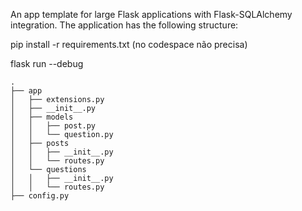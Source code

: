 An app template for large Flask applications with Flask-SQLAlchemy integration. The application has the following structure:

pip install -r requirements.txt (no codespace não precisa)

flask run --debug

```
.
├── app
│   ├── extensions.py
│   ├── __init__.py
│   ├── models
│   │   ├── post.py
│   │   └── question.py
│   ├── posts
│   │   ├── __init__.py
│   │   └── routes.py
│   └── questions
│   │   ├── __init__.py
│   │   └── routes.py
├── config.py
```
